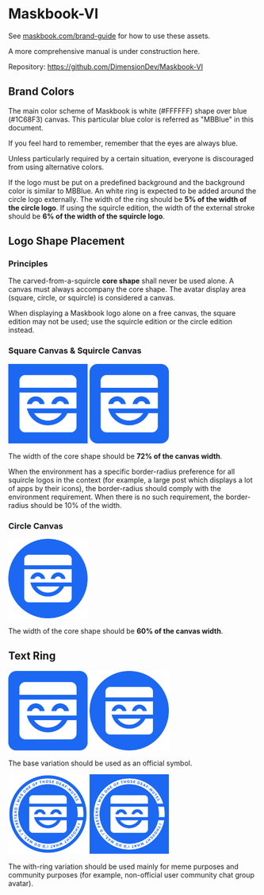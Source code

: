 # Maskbook-VI

See [maskbook.com/brand-guide](https://maskbook.com/brand-guide/) for how to use these assets.

A more comprehensive manual is under construction here.

Repository: <https://github.com/DimensionDev/Maskbook-VI>

## Brand Colors

The main color scheme of Maskbook is white (#FFFFFF) shape over blue (#1C68F3) canvas. This particular blue color is referred as "MBBlue" in this document.

If you feel hard to remember, remember that the eyes are always blue.

Unless particularly required by a certain situation, everyone is discouraged from using alternative colors.

If the logo must be put on a predefined background and the background color is similar to MBBlue. An white ring is expected to be added around the circle logo externally. The width of the ring should be **5% of the width of the circle logo**. If using the squircle edition, the width of the external stroke should be **6% of the width of the squircle logo**.

## Logo Shape Placement

### Principles

The carved-from-a-squircle **core shape** shall never be used alone. A canvas must always accompany the core shape. The avatar display area (square, circle, or squircle) is considered a canvas.

When displaying a Maskbook logo alone on a free canvas, the square edition may not be used; use the squircle edition or the circle edition instead.

### Square Canvas & Squircle Canvas

<img src="./assets/Logo/MB--Logo--Geo--SquareCanvas--Blue.png" width="160">
<img src="./assets/Logo/MB--Logo--Geo--ForceSquircle--Blue.svg" width="160">

The width of the core shape should be **72% of the canvas width**.

When the environment has a specific border-radius preference for all squircle logos in the context (for example, a large post which displays a lot of apps by their icons), the border-radius should comply with the environment requirement. When there is no such requirement, the border-radius should be 10% of the width.

### Circle Canvas

<img src="./assets/Logo/MB--Logo--Geo--ForceCircle--Blue.svg" width="160">

The width of the core shape should be **60% of the canvas width**.

## Text Ring

<img src="./assets/Logo/MB--Logo--Geo--ForceSquircle--Blue.svg" width="160">
<img src="./assets/Logo/MB--Logo--Geo--ForceCircle--Blue.svg" width="160">

The base variation should be used as an official symbol.

<img src="./assets/Logo/MB--Logo--Ring--ForceCircle.png" width="160">
<img src="./assets/Logo/MB--Logo--Ring--SquareCanvas.png" width="160">

The with-ring variation should be used mainly for meme purposes and community purposes (for example, non-official user community chat group avatar).
